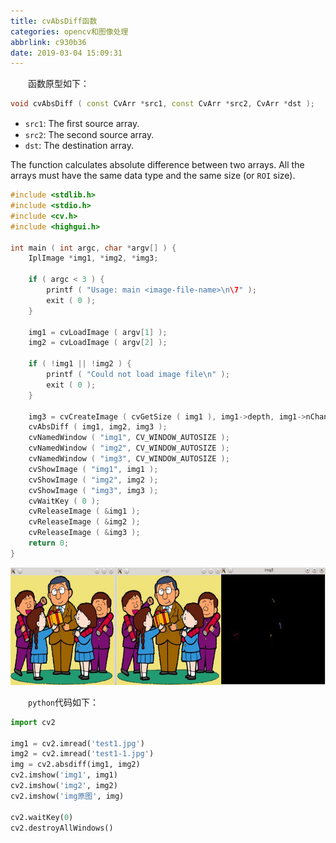 ```yaml
---
title: cvAbsDiff函数
categories: opencv和图像处理
abbrlink: c930b36
date: 2019-03-04 15:09:31
---
```

&emsp;&emsp;函数原型如下：

``` cpp
void cvAbsDiff ( const CvArr *src1, const CvArr *src2, CvArr *dst );
```

- `src1`: The ﬁrst source array.
- `src2`: The second source array.
- `dst`: The destination array.

The function calculates absolute difference between two arrays. All the arrays must have the same data type and the same size (or `ROI` size).

``` cpp
#include <stdlib.h>
#include <stdio.h>
#include <cv.h>
#include <highgui.h>
​
int main ( int argc, char *argv[] ) {
    IplImage *img1, *img2, *img3;
​
    if ( argc < 3 ) {
        printf ( "Usage: main <image-file-name>\n\7" );
        exit ( 0 );
    }
​
    img1 = cvLoadImage ( argv[1] );
    img2 = cvLoadImage ( argv[2] );
​
    if ( !img1 || !img2 ) {
        printf ( "Could not load image file\n" );
        exit ( 0 );
    }
​
    img3 = cvCreateImage ( cvGetSize ( img1 ), img1->depth, img1->nChannels );
    cvAbsDiff ( img1, img2, img3 );
    cvNamedWindow ( "img1", CV_WINDOW_AUTOSIZE );
    cvNamedWindow ( "img2", CV_WINDOW_AUTOSIZE );
    cvNamedWindow ( "img3", CV_WINDOW_AUTOSIZE );
    cvShowImage ( "img1", img1 );
    cvShowImage ( "img2", img2 );
    cvShowImage ( "img3", img3 );
    cvWaitKey ( 0 );
    cvReleaseImage ( &img1 );
    cvReleaseImage ( &img2 );
    cvReleaseImage ( &img3 );
    return 0;
}
```

<img src="./cvAbsDiff函数/1.png" height="188" width="617">

&emsp;&emsp;`python`代码如下：

``` python
import cv2
​
img1 = cv2.imread('test1.jpg')
img2 = cv2.imread('test1-1.jpg')
img = cv2.absdiff(img1, img2)
cv2.imshow('img1', img1)
cv2.imshow('img2', img2)
cv2.imshow('img原图', img)
​
cv2.waitKey(0)
cv2.destroyAllWindows()
```